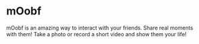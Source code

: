 # mOobf
mOobf is an amazing way to interact with your friends. Share real moments with them! Take a photo or record a short video and show them your life!
